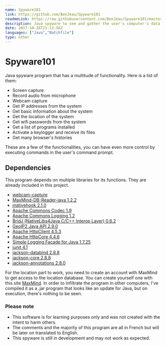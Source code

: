 ```yaml
---
name: Spyware101
link: https://github.com/BenJeau/Spyware101
readmeLink: https://raw.githubusercontent.com/BenJeau/Spyware101/master/README.md
description: Java spyware to see and gather the user's computer's data
date: 2017-10-26T21:13:56Z
languages: ["Java","Batchfile"]
type: other
---
```


# Spyware101
Java spyware program that has a multitude of functionality. Here is a list of them:
* Screen capture
* Record audio from microphone
* Webcam capture 
* Get IP addresses from the system
* Get basic information about the system
* Get the location of the system
* Get wifi passwords from the system
* Get a list of programs installed
* Activate a keylogger and receive its files
* Get many browser's histories

These are a few of the functionalities, you can have even more control by executing commands in the user's command prompt.

## Dependencies
This program depends on multiple libraries for its functions. They are already included in this project.
* [webcam-capture](https://github.com/sarxos/webcam-capture)
* [MaxMind-DB-Reader-java 1.2.2](https://github.com/maxmind/MaxMind-DB-Reader-java)
* [jnativehook 2.1.0](https://github.com/kwhat/jnativehook)
* [Apache Commons Codec 1.9](https://mvnrepository.com/artifact/commons-codec/commons-codec/1.9)
* [Apache Commons Logging 1.2](https://mvnrepository.com/artifact/commons-logging/commons-logging/1.2)
* [BridJ (NativeLibs4Java C/C++ Interop Layer) 0.6.2](https://mvnrepository.com/artifact/com.nativelibs4java/bridj/0.6.2)
* [GeoIP2 Java API 2.9.0](https://github.com/maxmind/GeoIP2-java)
* [Apache HttpClient 4.5.3](https://mvnrepository.com/artifact/org.apache.httpcomponents/httpclient/4.5.3)
* [Apache HttpCore 4.4.6](https://mvnrepository.com/artifact/org.apache.httpcomponents/httpcore/4.4.6)
* [Simple Logging Facade for Java 1.7.25](https://www.slf4j.org/download.html)
* [junit 4.1](https://github.com/junit-team/junit4)
* [jackson-databind 2.8.8](https://github.com/FasterXML/jackson-databind)
* [jackson-core 2.8.8](https://github.com/FasterXML/jackson-core)
* [jackson-annotations 2.8.0](https://github.com/FasterXML/jackson-annotations)

For the location part to work, you need to create an account with MaxMind to get access to the location database. You can create yourself one with this site [MaxMind](https://www.maxmind.com/en/home). In order to infiltrate the program in other computers, I've compiled it as a .jar program that looks like an update for Java, but on execution, there's nothing to be seen.

### Please note
* This software is for learning purposes only and was not created with the intent to harm others.
* The comments and the majority of this program are all in French but will be later on translated to English.
* This spyware is still in development and may not work as expected.
